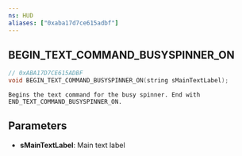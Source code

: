 ```yaml
---
ns: HUD
aliases: ["0xaba17d7ce615adbf"]
---
```

## BEGIN_TEXT_COMMAND_BUSYSPINNER_ON

```c
// 0xABA17D7CE615ADBF
void BEGIN_TEXT_COMMAND_BUSYSPINNER_ON(string sMainTextLabel);
```

```
Begins the text command for the busy spinner. End with END_TEXT_COMMAND_BUSYSPINNER_ON.
```

## Parameters
* **sMainTextLabel**: Main text label
